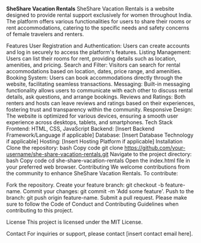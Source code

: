 **SheShare Vacation Rentals**
SheShare Vacation Rentals is a website designed to provide rental support exclusively for women throughout India. The platform offers various functionalities for users to share their rooms or rent accommodations, catering to the specific needs and safety concerns of female travelers and renters.

Features
User Registration and Authentication: Users can create accounts and log in securely to access the platform's features.
Listing Management: Users can list their rooms for rent, providing details such as location, amenities, and pricing.
Search and Filter: Visitors can search for rental accommodations based on location, dates, price range, and amenities.
Booking System: Users can book accommodations directly through the website, facilitating seamless transactions.
Messaging: Built-in messaging functionality allows users to communicate with each other to discuss rental details, ask questions, and arrange bookings.
Reviews and Ratings: Both renters and hosts can leave reviews and ratings based on their experiences, fostering trust and transparency within the community.
Responsive Design: The website is optimized for various devices, ensuring a smooth user experience across desktops, tablets, and smartphones.
Tech Stack
Frontend: HTML, CSS, JavaScript
Backend: [Insert Backend Framework/Language if applicable]
Database: [Insert Database Technology if applicable]
Hosting: [Insert Hosting Platform if applicable]
Installation
Clone the repository:
bash
Copy code
git clone https://github.com/your-username/she-share-vacation-rentals.git
Navigate to the project directory:
bash
Copy code
cd she-share-vacation-rentals
Open the index.html file in your preferred web browser.
Contributing
We welcome contributions from the community to enhance SheShare Vacation Rentals. To contribute:

Fork the repository.
Create your feature branch: git checkout -b feature-name.
Commit your changes: git commit -m 'Add some feature'.
Push to the branch: git push origin feature-name.
Submit a pull request.
Please make sure to follow the Code of Conduct and Contributing Guidelines when contributing to this project.

License
This project is licensed under the MIT License.

Contact
For inquiries or support, please contact [insert contact email here].
